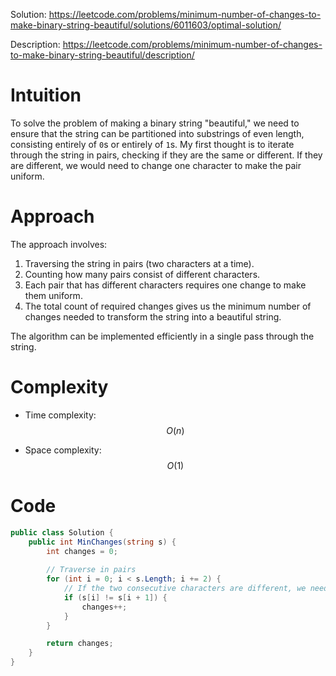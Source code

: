 Solution: https://leetcode.com/problems/minimum-number-of-changes-to-make-binary-string-beautiful/solutions/6011603/optimal-solution/

Description: https://leetcode.com/problems/minimum-number-of-changes-to-make-binary-string-beautiful/description/

# Intuition
To solve the problem of making a binary string "beautiful," we need to ensure that the string can be partitioned into substrings of even length, consisting entirely of `0`s or entirely of `1`s. My first thought is to iterate through the string in pairs, checking if they are the same or different. If they are different, we would need to change one character to make the pair uniform. 

# Approach
The approach involves:
1. Traversing the string in pairs (two characters at a time).
2. Counting how many pairs consist of different characters.
3. Each pair that has different characters requires one change to make them uniform.
4. The total count of required changes gives us the minimum number of changes needed to transform the string into a beautiful string.

The algorithm can be implemented efficiently in a single pass through the string.

# Complexity
- Time complexity: $$O(n)$$
  
- Space complexity: $$O(1)$$


# Code
```csharp []
public class Solution {
    public int MinChanges(string s) {
        int changes = 0;
        
        // Traverse in pairs
        for (int i = 0; i < s.Length; i += 2) {
            // If the two consecutive characters are different, we need to change one of them
            if (s[i] != s[i + 1]) {
                changes++;
            }
        }

        return changes;
    }
}
```
